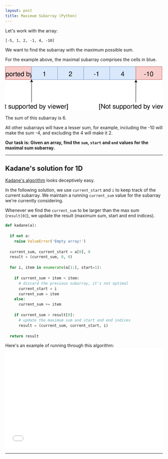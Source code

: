 ```yaml
---
layout: post
title: Maximum Subarray (Python) 
---
```


Let's work with the array:

```
[-5, 1, 2, -1, 4, -10]

```

We want to find the subarray with the maximum possible sum.

For the example above, the maximal subarray comprises the cells in blue.

![Start and end of the array](images/one.svg)

The sum of this subarray is 6.

All other subarrays will have a lesser sum, for example, including the -10 will make the sum -4, and excluding the 4 will make it 2.

**Our task is: Given an array, find the `sum`, `start` and `end` values for the maximal sum subarray.**

---

## Kadane's solution for 1D

[Kadane's algorithm](https://en.wikipedia.org/wiki/Maximum_subarray_problem) looks deceptively easy.

In the following solution, we use `current_start` and `i` to keep track of the current subarray.
We maintain a running `current_sum` value for the subarray we're currently considering.

Whenever we find the `current_sum` to be larger than the max sum (`result[0]`), we update the result (maximum sum, start and end indices).

```python
def kadane(a):

  if not a:
    raise ValueError('Empty array!')
    
  current_sum, current_start = a[0], 0
  result = (current_sum, 0, 0)

  for i, item in enumerate(a[1:], start=1):

    if current_sum + item < item:
      # discard the previous subarray, it's not optimal
      current_start = i
      current_sum = item
    else:
      current_sum += item

    if current_sum > result[0]:
      # update the maximum sum and start and end indices
      result = (current_sum, current_start, i)

  return result
```

<div class="mobile">
Here's an example of running through this algorithm:
</div>

<iframe style="position: relative; height: 320px; width: 561px; max-width: 100%" src="/slides/kadane-1d" frameBorder="0">
  Please use a newer browser!
</iframe>

-------
